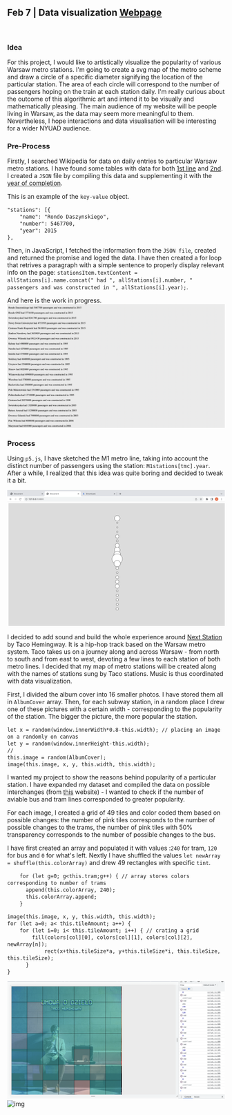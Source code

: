 ## Feb 7 | Data visualization [Webpage](https://martapienkosz.github.io/connectionslab/Feb7/index.html)
&nbsp;

### Idea
For this project, I would like to artistically visualize the popularity of various Warsaw metro stations. I'm going to create a svg map of the metro scheme and draw a circle of a specific diameter signifying the location of the particular station. The area of each circle will correspond to the number of passengers hoping on the train at each station daily. I'm really curious about the outcome of this algorithmic art and intend it to be visually and mathematically pleasing. The main audience of my website will be people living in Warsaw, as the data may seem more meaningful to them. Nevertheless, I hope interactions and data visualisation will be interesting for a wider NYUAD audience.


### Pre-Process
Firstly, I searched Wikipedia for data on daily entries to particular Warsaw metro stations. I have found some tables with data for both [1st line](https://pl.wikipedia.org/wiki/Linia_M1_metra_w_Warszawie) and [2nd](https://pl.wikipedia.org/wiki/Linia_M2_metra_w_Warszawie). I created a `JSON` file by compiling this data and supplementing it with the [year of completion](https://en.wikipedia.org/wiki/Warsaw_Metro).

This is an example of the `key-value` object.

```
"stations": [{
	"name": "Rondo Daszynskiego",
	"number": 5467700,
	"year": 2015
},
```

Then, in JavaScript, I fetched the information from the `JSON file`, created and returned the promise and loged the data. I have then created a for loop that retrives a paragraph with a simple sentence to properly display relevant info on the page: `stationsItem.textContent = allStations[i].name.concat(" had ", allStations[i].number, " passengers and was constructed in ", allStations[i].year);`.

And here is the work in progress.
![img](https://github.com/martapienkosz/connectionslab/blob/main/Feb7/doc/initial.png)

### Process
Using `p5.js`, I have sketched the M1 metro line, taking into account the distinct number of passengers using the station: `M1stations[tmc].year`. After a while, I realized that this idea was quite boring and decided to tweak it a bit.

![img](https://github.com/martapienkosz/connectionslab/blob/main/project1/dcmnt/1.png)

I decided to add sound and build the whole experience around [Next Station](https://www.youtube.com/watch?v=TZgBIbqtDnQ) by Taco Hemingway. It is a hip-hop track based on the Warsaw metro system. Taco takes us on a journey along and across Warsaw - from north to south and from east to west, devoting a few lines to each station of both metro lines. I decided that my map of metro stations will be created along with the names of stations sung by Taco stations. Music is thus coordinated with data visualization.

First, I divided the album cover into 16 smaller photos. I have stored them all in `AlbumCover` array. Then, for each subway station, in a random place I drew one of these pictures with a certain width - corresponding to the popularity of the station. The bigger the picture, the more popular the station.

```
let x = random(window.innerWidth*0.8-this.width); // placing an image on a randomly on canvas
let y = random(window.innerHeight-this.width);
//
this.image = random(AlbumCover);
image(this.image, x, y, this.width, this.width);
```

I wanted my project to show the reasons behind popularity of a particular station. I have expanded my dataset and compiled the data on possible interchanges (from [this](https://www.metro.waw.pl/stacja-kabaty-157) website) - I wanted to check if the number of aviable bus and tram lines corresponded to greater popularity.

For each image, I created a grid of 49 tiles and color coded them based on possible changes: the number of pink tiles corresponds to the number of possible changes to the trams, the number of pink tiles with 50% transparency corresponds to the number of possible changes to the bus.

I have first created an array and populated it with values :`240` for tram, `120` for bus and `0` for what's left. Nextly I have shuffled the values `let newArray = shuffle(this.colorArray)` and drew 49 rectangles with specific `tint`.

```
    for (let g=0; g<this.tram;g++) { // array stores colors corresponding to number of trams
      append(this.colorArray, 240);
      this.colorArray.append;
    }
```
```
image(this.image, x, y, this.width, this.width);
for (let a=0; a< this.tileAmount; a++) {
	for (let i=0; i< this.tileAmount; i++) { // crating a grid
		fill(colors[col][0], colors[col][1], colors[col][2], newArray[n]);
        	rect(x+this.tileSize*a, y+this.tileSize*i, this.tileSize, this.tileSize);
      }
}
```

![img](https://github.com/martapienkosz/connectionslab/blob/main/project1/dcmnt/2.png)
![img](https://github.com/martapienkosz/connectionslab/blob/main/project1/dcmnt/3.png)

&nbsp;
